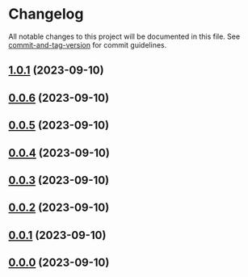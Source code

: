# Changelog

All notable changes to this project will be documented in this file. See [commit-and-tag-version](https://github.com/absolute-version/commit-and-tag-version) for commit guidelines.

## [1.0.1](https://github.com/chioarub/nx-test-release/compare/v0.0.6...v1.0.1) (2023-09-10)

## [0.0.6](https://github.com/chioarub/nx-test-release/compare/v0.0.5...v0.0.6) (2023-09-10)

## [0.0.5](https://github.com/chioarub/nx-test-release/compare/v0.0.4...v0.0.5) (2023-09-10)

## [0.0.4](https://github.com/chioarub/nx-test-release/compare/v0.0.3...v0.0.4) (2023-09-10)

## [0.0.3](https://github.com/chioarub/nx-test-release/compare/v0.0.2...v0.0.3) (2023-09-10)

## [0.0.2](https://github.com/chioarub/nx-test-release/compare/v0.0.1...v0.0.2) (2023-09-10)

## [0.0.1](https://github.com/chioarub/nx-test-release/compare/v0.0.0...v0.0.1) (2023-09-10)

## [0.0.0](https://github.com/chioarub/nx-test-release/compare/v0.15.4...v0.0.0) (2023-09-10)

